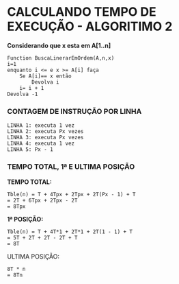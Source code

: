 # CALCULANDO TEMPO DE EXECUÇÃO - ALGORITIMO 2

**Considerando que x esta em A[1..n]**

```http
Function BuscaLinerarEmOrdem(A,n,x)
i=1
enquanto i <= e x >= A[i] faça
    Se A[i]== x então
        Devolva i
    i= i + 1
Devolva -1
```

### CONTAGEM DE INSTRUÇÃO POR LINHA
```http
LINHA 1: executa 1 vez
LINHA 2: executa Px vezes
LINHA 3: executa Px vezes
LINHA 4: executa 1 vez
LINHA 5: Px - 1
```

### TEMPO TOTAL, 1ª E ULTIMA POSIÇÃO

**TEMPO TOTAL:**
```http
Tble(n) = T + 4Tpx + 2Tpx + 2T(Px - 1) + T
= 2T + 6Tpx + 2Tpx - 2T
= 8Tpx
```

**1ª POSIÇÃO:** 
```http
Tble(n) = T + 4T*1 + 2T*1 + 2T(1 - 1) + T
= 5T + 2T + 2T - 2T + T
= 8T
```

ULTIMA POSIÇÃO: 
```http
8T * n
= 8Tn
```
